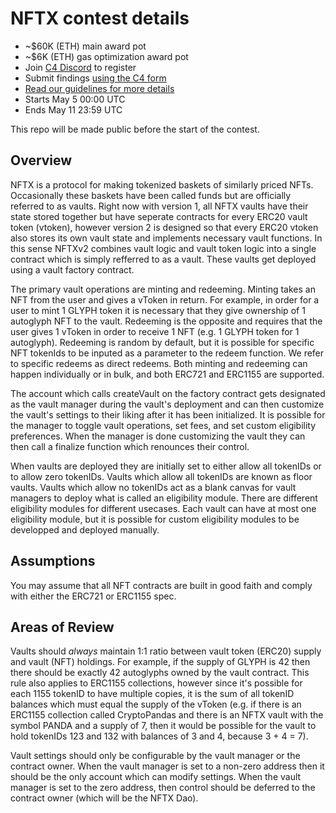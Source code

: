 # NFTX contest details
- ~$60K (ETH) main award pot
- ~$6K (ETH) gas optimization award pot
- Join [C4 Discord](https://discord.gg/EY5dvm3evD) to register
- Submit findings [using the C4 form](https://c4-nftx.netlify.app/)
- [Read our guidelines for more details](https://code423n4.com/compete)
- Starts May 5 00:00 UTC
- Ends May 11 23:59 UTC

This repo will be made public before the start of the contest.

## Overview
NFTX is a protocol for making tokenized baskets of similarly priced NFTs. Occasionally these baskets have been called funds but are officially referred to as vaults. Right now with version 1, all NFTX vaults have their state stored together but have seperate contracts for every ERC20 vault token (vtoken), however version 2 is designed so that every ERC20 vtoken also stores its own vault state and implements necessary vault functions. In this sense NFTXv2 combines vault logic and vault token logic into a single contract which is simply refferred to as a vault. These vaults get deployed using a vault factory contract.

The primary vault operations are minting and redeeming. Minting takes an NFT from the user and gives a vToken in return. For example, in order for a user to mint 1 GLYPH token it is necessary that they give ownership of 1 autoglyph NFT to the vault. Redeeming is the opposite and requires that the user gives 1 vToken in order to receive 1 NFT (e.g. 1 GLYPH token for 1 autoglyph). Redeeming is random by default, but it is possible for specific NFT tokenIds to be inputed as a parameter to the redeem function. We refer to specific redeems as direct redeems. Both minting and redeeming can happen individually or in bulk, and both ERC721 and ERC1155 are supported. 

The account which calls createVault on the factory contract gets designated as the vault manager during the vault's deployment and can then customize the vault's settings to their liking after it has been initialized. It is possible for the manager to toggle vault operations, set fees, and set custom eligibility preferences. When the manager is done customizing the vault they can then call a finalize function which renounces their control. 

When vaults are deployed they are initially set to either allow all tokenIDs or to allow zero tokenIDs. Vaults which allow all tokenIDs are known as floor vaults. Vaults which allow no tokenIDs act as a blank canvas for vault managers to deploy what is called an eligibility module. There are different eligibility modules for different usecases. Each vault can have at most one eligibility module, but it is possible for custom eligibility modules to be developped and deployed manually.

## Assumptions
You may assume that all NFT contracts are built in good faith and comply with either the ERC721 or ERC1155 spec.

## Areas of Review
Vaults should *always* maintain 1:1 ratio between vault token (ERC20) supply and vault (NFT) holdings. For example, if the supply of GLYPH is 42 then there should be exactly 42 autoglyphs owned by the vault contract. This rule also applies to ERC1155 collections, however since it's possible for each 1155 tokenID to have multiple copies, it is the sum of all tokenID balances which must equal the supply of the vToken (e.g. if there is an ERC1155 collection called CryptoPandas and there is an NFTX vault with the symbol PANDA and a supply of 7, then it would be possible for the vault to hold tokenIDs 123 and 132 with balances of 3 and 4, because 3 + 4 = 7).

Vault settings should only be configurable by the vault manager or the contract owner. When the vault manager is set to a non-zero address then it should be the only account which can modify settings. When the vault manager is set to the zero address, then control should be deferred to the contract owner (which will be the NFTX Dao). 

